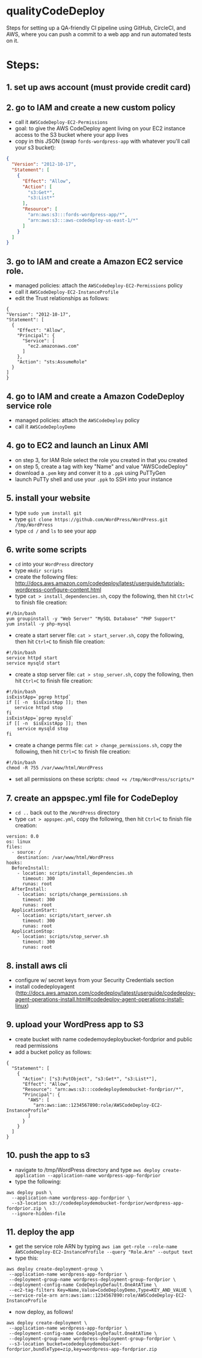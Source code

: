 # qualityCodeDeploy
Steps for setting up a QA-friendly CI pipeline using GitHub, CircleCI, and AWS, where you can push a commit to a web app and run automated tests on it.

# Steps:
## 1. set up aws account (must provide credit card)
## 2. go to IAM and create a new custom policy
  * call it `AWSCodeDeploy-EC2-Permissions`
  * goal: to give the AWS CodeDeploy agent living on your EC2 instance access to the S3 bucket where your app lives
  * copy in this JSON (swap `fords-wordpress-app` with whatever you'll call your s3 bucket):
```json
{
  "Version": "2012-10-17",
  "Statement": [
    {
      "Effect": "Allow",
      "Action": [
        "s3:Get*",
        "s3:List*"
      ],
      "Resource": [
        "arn:aws:s3:::fords-wordpress-app/*",
        "arn:aws:s3:::aws-codedeploy-us-east-1/*"
      ]
    }
  ]
}
```
## 3. go to IAM and create a Amazon EC2 service role.
  * managed policies: attach the `AWSCodeDeploy-EC2-Permissions` policy
  * call it `AWSCodeDeploy-EC2-InstanceProfile`
  * edit the Trust relationships as follows:
  ```
  {
  "Version": "2012-10-17",
  "Statement": [
    {
      "Effect": "Allow",
      "Principal": {
        "Service": [
          "ec2.amazonaws.com"
        ]
      },
      "Action": "sts:AssumeRole"
    }
  ]
}
  ```
  
## 4. go to IAM and create a Amazon CodeDeploy service role
  * managed policies: attach the `AWSCodeDeploy` policy
  * call it `AWSCodeDeployDemo`
  
## 4. go to EC2 and launch an Linux AMI
  * on step 3, for IAM Role select the role you created in that you created
  * on step 5, create a tag with key "Name" and value "AWSCodeDeploy"
  * download a `.pem` key and conver it to a `.ppk` using PuTTyGen
  * launch PuTTy shell and use your `.ppk` to SSH into your instance
  
## 5. install your website
  * type `sudo yum install git`
  * type `git clone https://github.com/WordPress/WordPress.git /tmp/WordPress`
  * type `cd /` and `ls` to see your app

## 6. write some scripts
  * `cd` into your `WordPress` directory
  * type `mkdir scripts`
  * create the following files: http://docs.aws.amazon.com/codedeploy/latest/userguide/tutorials-wordpress-configure-content.html
  * type `cat > install_dependencies.sh`, copy the following, then hit `Ctrl+C` to finish file creation:
```
#!/bin/bash
yum groupinstall -y "Web Server" "MySQL Database" "PHP Support"
yum install -y php-mysql
```
  * create a start server file: `cat > start_server.sh`, copy the following, then hit `Ctrl+C` to finish file creation:
```
#!/bin/bash
service httpd start
service mysqld start
```
  * create a stop server file:  `cat > stop_server.sh`, copy the following, then hit `Ctrl+C` to finish file creation:
```
#!/bin/bash
isExistApp=`pgrep httpd`
if [[ -n  $isExistApp ]]; then
   service httpd stop
fi
isExistApp=`pgrep mysqld`
if [[ -n  $isExistApp ]]; then
    service mysqld stop
fi
```
  * create a change perms file: `cat > change_permissions.sh`, copy the following, then hit `Ctrl+C` to finish file creation:
```
#!/bin/bash
chmod -R 755 /var/www/html/WordPress
```
  * set all permissions on these scripts: `chmod +x /tmp/WordPress/scripts/*`
  
## 7. create an appspec.yml file for CodeDeploy
  * `cd ..` back out to the `/WordPress` directory
  * type `cat > appspec.yml`, copy the following, then hit `Ctrl+C` to finish file creation:
```
version: 0.0
os: linux
files:
  - source: /
    destination: /var/www/html/WordPress
hooks:
  BeforeInstall:
    - location: scripts/install_dependencies.sh
      timeout: 300
      runas: root
  AfterInstall:
    - location: scripts/change_permissions.sh
      timeout: 300
      runas: root
  ApplicationStart:
    - location: scripts/start_server.sh
      timeout: 300
      runas: root
  ApplicationStop:
    - location: scripts/stop_server.sh
      timeout: 300
      runas: root
```

## 8. install aws cli
  * configure w/ secret keys from your Security Credentials section
  * install codedeployagent (http://docs.aws.amazon.com/codedeploy/latest/userguide/codedeploy-agent-operations-install.html#codedeploy-agent-operations-install-linux)

## 9. upload your WordPress app to S3  
  * create bucket with name codedemoydeploybucket-fordprior and public read permissions
  * add a bucket policy as follows:
```
{
  "Statement": [
    {
      "Action": ["s3:PutObject", "s3:Get*", "s3:List*"],
      "Effect": "Allow",
      "Resource": "arn:aws:s3:::codedeploydemobucket-fordprior/*",
      "Principal": {
        "AWS": [
          "arn:aws:iam::1234567890:role/AWSCodeDeploy-EC2-InstanceProfile"
        ]
      }
    }
  ]
}
```

## 10. push the app to s3
  * navigate to /tmp/WordPress directory and type `aws deploy create-application --application-name wordpress-app-fordprior`
  * type the following:
```
aws deploy push \
  --application-name wordpress-app-fordprior \
  --s3-location s3://codedeploydemobucket-fordprior/wordpress-app-fordprior.zip \
  --ignore-hidden-file
```

## 11. deploy the app
 * get the service role ARN by typing `aws iam get-role --role-name AWSCodeDeploy-EC2-InstanceProfile --query "Role.Arn" --output text`
 * type this:
 ```
 aws deploy create-deployment-group \
  --application-name wordpress-app-fordprior \
  --deployment-group-name wordpress-deployment-group-fordprior \
  --deployment-config-name CodeDeployDefault.OneAtATime \
  --ec2-tag-filters Key=Name,Value=CodeDeployDemo,Type=KEY_AND_VALUE \
  --service-role-arn arn:aws:iam::1234567890:role/AWSCodeDeploy-EC2-InstanceProfile
 ```
 * now deploy, as follows!
 ```
 aws deploy create-deployment \
  --application-name wordpress-app-fordprior \
  --deployment-config-name CodeDeployDefault.OneAtATime \
  --deployment-group-name wordpress-deployment-group-fordprior \
  --s3-location bucket=codedeploydemobucket-fordprior,bundleType=zip,key=wordpress-app-fordprior.zip
 ```

  
